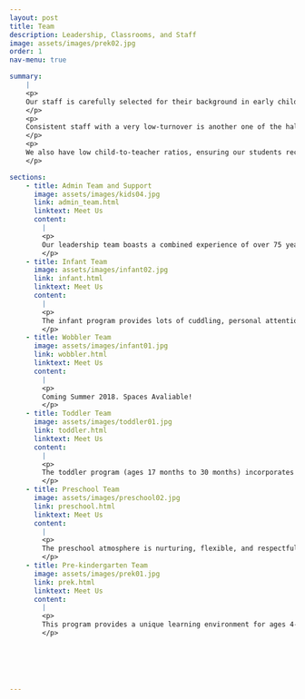 ```yaml
---
layout: post
title: Team
description: Leadership, Classrooms, and Staff
image: assets/images/prek02.jpg
order: 1
nav-menu: true

summary:
    |
    <p>
    Our staff is carefully selected for their background in early childhood development and education. All of our teaching staff have a related degree or extensive experience in the field. A warm approach to caring for the needs of our students is what sets us apart. 
    </p>
    <p>
    Consistent staff with a very low-turnover is another one of the hallmarks of our center. A large portion of our teachers have worked at the center for between ten and twenty years. 
    </p>
    <p>
    We also have low child-to-teacher ratios, ensuring our students receive plenty of individual attention throughout the day. Human bonding and loving attention are critical to the development of a child's self-concept. Recognizing these significant qualities, EWEB CDC takes steps to ensure staff stability and continuity of care.
    </p>

sections:
    - title: Admin Team and Support
      image: assets/images/kids04.jpg
      link: admin_team.html
      linktext: Meet Us
      content:
        |
        <p>
        Our leadership team boasts a combined experience of over 75 years in early childhood development.
        </p>
    - title: Infant Team
      image: assets/images/infant02.jpg
      link: infant.html
      linktext: Meet Us
      content:
        |
        <p>
        The infant program provides lots of cuddling, personal attention, and quiet play time appropriate for the babies.  We maintain a low teacher-child ratio (1:3) to provide opportunities for bonding between infants and care givers, meet each child's physical needs, and prevent over-stimulation.  Babies are allowed the freedom to explore without confining equipment such as swings, highchairs or walkers.  Instead, babies are held or put on the carpet to wiggle, roll and exercise their bodies.
        </p>
    - title: Wobbler Team
      image: assets/images/infant01.jpg
      link: wobbler.html
      linktext: Meet Us
      content:
        |
        <p>
        Coming Summer 2018. Spaces Avaliable!
        </p>
    - title: Toddler Team
      image: assets/images/toddler01.jpg
      link: toddler.html
      linktext: Meet Us
      content:
        |
        <p>
        The toddler program (ages 17 months to 30 months) incorporates numerous group activities for children to develop social and emotional skills.  Circle time, which includes stories read by the teacher and group singing, is a very important part of the toddler's day.  Daily walks give children the opportunity to learn how to cooperate in a group with teachers and explore nature and the neighborhood around the Center.
        </p>
    - title: Preschool Team
      image: assets/images/preschool02.jpg
      link: preschool.html
      linktext: Meet Us
      content:
        |
        <p>
        The preschool atmosphere is nurturing, flexible, and respectful.  Children have many opportunities to be social as well as the freedom to choose their own activities.  The classroom is carefully designed to provide a variety of challenging and creative learning experiences.  We believe play is central to young children's learning and the classroom is carefully organized to keep children involved and challenged.
        </p>
    - title: Pre-kindergarten Team
      image: assets/images/prek01.jpg
      link: prek.html
      linktext: Meet Us
      content:
        |
        <p>
        This program provides a unique learning environment for ages 4-6 years.  The focus is on choosing age appropriate activities that are challenging and will help the children be excited about learning. To help children prepare for kindergarten the class is divided into small groups with each lead teacher to work on math, literacy, writing, and other skills. Children who are Kindergarten age (age 5 by September 1) are provided a special kindergarten curriculum each afternoon that aligns with common core standards.
        </p>






---
```

